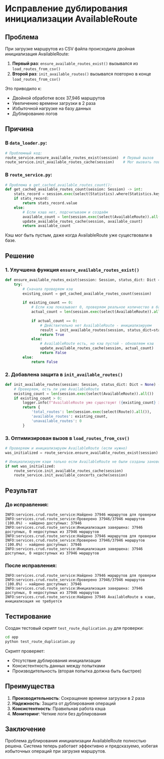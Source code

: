 # Исправление дублирования инициализации AvailableRoute

## Проблема

При загрузке маршрутов из CSV файла происходила двойная инициализация AvailableRoute:

1. **Первый раз**: `ensure_available_routes_exist()` вызывался из `load_routes_from_csv()`
2. **Второй раз**: `init_available_routes()` вызывался повторно в конце `load_routes_from_csv()`

Это приводило к:
- Двойной обработке всех 37,946 маршрутов
- Увеличению времени загрузки в 2 раза
- Избыточной нагрузке на базу данных
- Дублированию логов

## Причина

### В `data_loader.py`:
```python
# Проблемный код:
route_service.ensure_available_routes_exist(session)  # Первый вызов
route_service.init_available_routes_cache(session)    # Мог вызвать повторную инициализацию
```

### В `route_service.py`:
```python
# Проблема в get_cached_available_routes_count():
def get_cached_available_routes_count(session: Session) -> int:
    stats_record = session.exec(select(Statistics).where(Statistics.key == "available_routes_count")).first()
    if stats_record:
        return stats_record.value
    else:
        # Если кэша нет, подсчитываем и создаём
        available_count = len(session.exec(select(AvailableRoute)).all())
        update_available_routes_cache(session, available_count)
        return available_count
```

Кэш мог быть пустым, даже когда AvailableRoute уже существовали в базе.

## Решение

### 1. Улучшена функция `ensure_available_routes_exist()`

```python
def ensure_available_routes_exist(session: Session, status_dict: Dict = None) -> bool:
    try:
        # Сначала проверяем кэш
        existing_count = get_cached_available_routes_count(session)
        
        if existing_count == 0:
            # Если кэш показывает 0, проверяем реальное количество в базе
            actual_count = len(session.exec(select(AvailableRoute)).all())
            
            if actual_count == 0:
                # Действительно нет AvailableRoute - инициализируем
                result = init_available_routes(session, status_dict=status_dict)
                return True
            else:
                # AvailableRoute есть, но кэш пустой - обновляем кэш
                update_available_routes_cache(session, actual_count)
                return False
        else:
            return False
```

### 2. Добавлена защита в `init_available_routes()`

```python
def init_available_routes(session: Session, status_dict: Dict = None) -> Dict[str, int]:
    # Проверяем, есть ли уже AvailableRoute
    existing_count = len(session.exec(select(AvailableRoute)).all())
    if existing_count > 0:
        logger.info(f"AvailableRoute уже существуют ({existing_count} записей), пропускаем инициализацию")
        return {
            'total_routes': len(session.exec(select(Route)).all()),
            'available_routes': existing_count,
            'unavailable_routes': 0
        }
```

### 3. Оптимизирован вызов в `load_routes_from_csv()`

```python
# Проверяем и инициализируем AvailableRoute (если нужно)
was_initialized = route_service.ensure_available_routes_exist(session)

# Инициализируем кэши только если AvailableRoute не были созданы заново
if not was_initialized:
    route_service.init_available_routes_cache(session)
    route_service.init_available_concerts_cache(session)
```

## Результат

### До исправления:
```
INFO:services.crud.route_service:Найдено 37946 маршрутов для проверки
INFO:services.crud.route_service:Проверено 37946/37946 маршрутов (100.0%) - найдено доступных: 37946
INFO:services.crud.route_service:Инициализация завершена: 37946 доступных, 0 недоступных из 37946 маршрутов
INFO:services.crud.route_service:Найдено 37946 маршрутов для проверки
INFO:services.crud.route_service:Проверено 37946/37946 маршрутов (100.0%) - найдено доступных: 37946
INFO:services.crud.route_service:Инициализация завершена: 37946 доступных, 0 недоступных из 37946 маршрутов
```

### После исправления:
```
INFO:services.crud.route_service:Найдено 37946 маршрутов для проверки
INFO:services.crud.route_service:Проверено 37946/37946 маршрутов (100.0%) - найдено доступных: 37946
INFO:services.crud.route_service:Инициализация завершена: 37946 доступных, 0 недоступных из 37946 маршрутов
INFO:services.crud.route_service:Найдено 37946 AvailableRoute в кэше, инициализация не требуется
```

## Тестирование

Создан тестовый скрипт `test_route_duplication.py` для проверки:

```bash
cd app
python test_route_duplication.py
```

Скрипт проверяет:
- Отсутствие дублирования инициализации
- Консистентность данных между попытками
- Производительность (вторая попытка должна быть быстрее)

## Преимущества

1. **Производительность**: Сокращение времени загрузки в 2 раза
2. **Надежность**: Защита от дублирования операций
3. **Консистентность**: Правильная работа кэша
4. **Мониторинг**: Четкие логи без дублирования

## Заключение

Проблема дублирования инициализации AvailableRoute полностью решена. Система теперь работает эффективно и предсказуемо, избегая избыточных операций при загрузке маршрутов. 